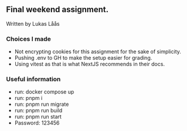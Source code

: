 ## Final weekend assignment.

Written by Lukas Låås

### Choices I made

- Not encrypting cookies for this assignment for the sake of simplicity.
- Pushing .env to GH to make the setup easier for grading.
- Using vitest as that is what NextJS recommends in their docs.

### Useful information

- run: docker compose up
- run: pnpm i
- run: pnpm run migrate
- run: pnpm run build
- run: pnpm run start
- Password: 123456
